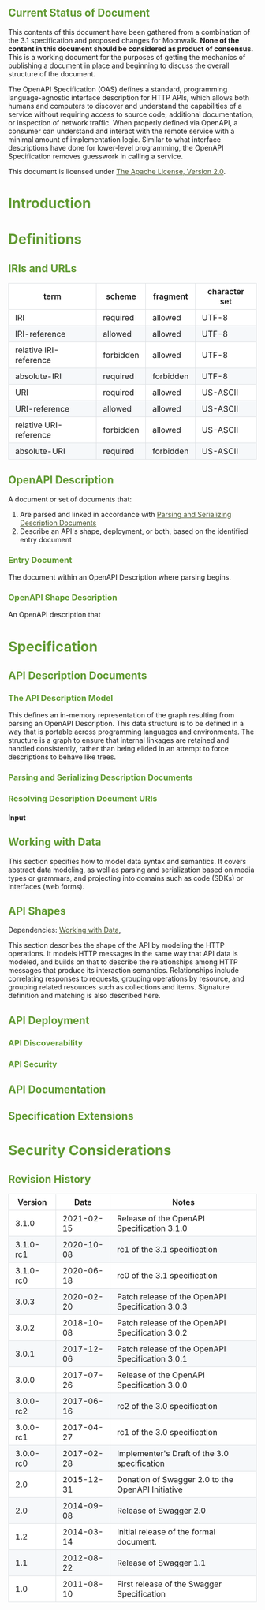 
 <style>
/* Override the default respec styling */
pre > code { background: hsl(24, 20%, 95%); display: block; padding: 1em; margin: .5em 0; overflow: auto; border-radius: 0; }
h1,h2,h3 { color: #629b34; }
p#w3c-state { color: #629b34; }
p#dt-published { color: #629b34; }
a[href] { color: #45512c; }
body:not(.toc-inline)
toc h2 { color: #45512c; }
body:not(.toc-inline) #toc h2 { color: #45512c; }
table { display: block; width: 100%; overflow: auto; }
table th { font-weight: 600; }
table th, table td { padding: 6px 13px; border: 1px solid #dfe2e5; }
table tr { background-color: #fff; border-top: 1px solid #c6cbd1; }
table tr:nth-child(2n) { background-color: #f6f8fa; }
pre { background-color: #f6f8fa !important; }
</style> 
<section class="introductory">

# Current Status of Document

This contents of this document have been gathered from a combination of the 3.1 specification and proposed changes for Moonwalk. <strong>None of the content in this document should be considered as product of consensus.</strong>  This is a working document for the purposes of getting the mechanics of publishing a document in place and beginning to discuss the overall structure of the document.
</section>

<section id="abstract">
The OpenAPI Specification (OAS) defines a standard, programming language-agnostic interface description for HTTP APIs, which allows both humans and computers to discover and understand the capabilities of a service without requiring access to source code, additional documentation, or inspection of network traffic. When properly defined via OpenAPI, a consumer can understand and interact with the remote service with a minimal amount of implementation logic. Similar to what interface descriptions have done for lower-level programming, the OpenAPI Specification removes guesswork in calling a service.

</section>

<section id="conformance" class="introductory">

This document is licensed under [The Apache License, Version 2.0](https://www.apache.org/licenses/LICENSE-2.0.html).

</section>


# Introduction

# Definitions

## IRIs and URLs

term                    | scheme        | fragment  | character set
----------------------- | ------------- | ----------| -------------
IRI                     | required      | allowed   | UTF-8
IRI-reference           | allowed       | allowed   | UTF-8
relative IRI-reference  | forbidden     | allowed   | UTF-8
absolute-IRI            | required      | forbidden | UTF-8
URI                     | required      | allowed   | US-ASCII
URI-reference           | allowed       | allowed   | US-ASCII
relative URI-reference  | forbidden     | allowed   | US-ASCII
absolute-URI            | required      | forbidden | US-ASCII


## OpenAPI Description

A document or set of documents that:

1. Are parsed and linked in accordance with [Parsing and Serializing Description Documents](#parsing-and-serializing-description-documents)
2. Describe an API's shape, deployment, or both, based on the identified entry document

### Entry Document

The document within an OpenAPI Description where parsing begins.

### OpenAPI Shape Description

An OpenAPI description that 
# Specification

## API Description Documents

### The API Description Model

This defines an in-memory representation of the graph resulting from parsing an OpenAPI Description.
This data structure is to be defined in a way that is portable across programming languages and environments.
The structure is a graph to ensure that internal linkages are retained and handled consistently, rather than being elided in an attempt to force descriptions to behave like trees.


### Parsing and Serializing Description Documents

### Resolving Description Document URIs

#### Input

## Working with Data

This section specifies how to model data syntax and semantics.
It covers abstract data modeling, as well as parsing and serialization based on media types or grammars, and projecting into domains such as code (SDKs) or interfaces (web forms).

## API Shapes

Dependencies: [Working with Data](#working-with-data), 

This section describes the shape of the API by modeling the HTTP operations.
It models HTTP messages in the same way that API data is modeled, and builds on that to describe the relationships among HTTP messages that produce its interaction semantics.
Relationships include correlating responses to requests, grouping operations by resource, and grouping related resources such as collections and items.
Signature definition and matching is also described here.

## API Deployment

### API Discoverability

### API Security

## API Documentation

## Specification Extensions

# Security Considerations

<section class="appendix">

# Revision History

Version   | Date       | Notes
---       | ---        | ---
3.1.0     | 2021-02-15 | Release of the OpenAPI Specification 3.1.0 
3.1.0-rc1 | 2020-10-08 | rc1 of the 3.1 specification
3.1.0-rc0 | 2020-06-18 | rc0 of the 3.1 specification
3.0.3     | 2020-02-20 | Patch release of the OpenAPI Specification 3.0.3
3.0.2     | 2018-10-08 | Patch release of the OpenAPI Specification 3.0.2
3.0.1     | 2017-12-06 | Patch release of the OpenAPI Specification 3.0.1
3.0.0     | 2017-07-26 | Release of the OpenAPI Specification 3.0.0
3.0.0-rc2 | 2017-06-16 | rc2 of the 3.0 specification
3.0.0-rc1 | 2017-04-27 | rc1 of the 3.0 specification
3.0.0-rc0 | 2017-02-28 | Implementer's Draft of the 3.0 specification
2.0       | 2015-12-31 | Donation of Swagger 2.0 to the OpenAPI Initiative
2.0       | 2014-09-08 | Release of Swagger 2.0
1.2       | 2014-03-14 | Initial release of the formal document.
1.1       | 2012-08-22 | Release of Swagger 1.1
1.0       | 2011-08-10 | First release of the Swagger Specification

</section>

<section class="appendix" id="issue-summary">
  <!-- A list of issues will magically appear here -->
</section>
